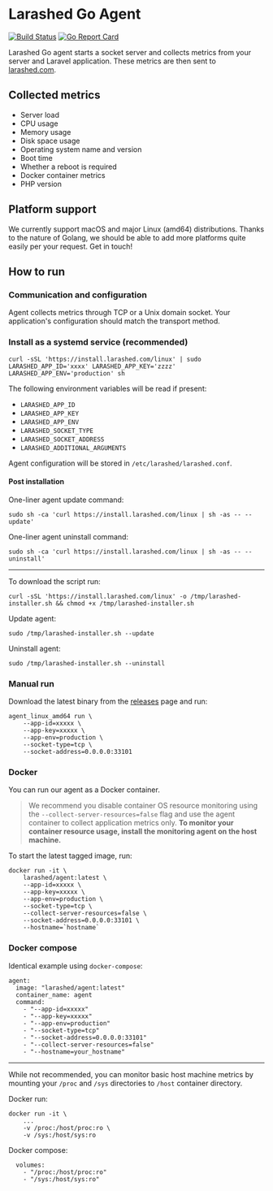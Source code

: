 Larashed Go Agent
==============

[![Build Status](https://travis-ci.com/larashed/agent-go.svg?branch=master)](https://travis-ci.com/larashed/agent-go)
[![Go Report Card](https://goreportcard.com/badge/github.com/larashed/agent-go)](https://goreportcard.com/report/github.com/larashed/agent-go)

Larashed Go agent starts a socket server and collects metrics from your server and Laravel application.
These metrics are then sent to [larashed.com](https://larashed.com/).

## Collected metrics
- Server load 
- CPU usage
- Memory usage
- Disk space usage
- Operating system name and version
- Boot time
- Whether a reboot is required
- Docker container metrics
- PHP version

## Platform support

We currently support macOS and major Linux (amd64) distributions. Thanks to the nature of Golang, we should be able
 to add more platforms quite easily per your request. Get in touch!

## How to run

### Communication and configuration

Agent collects metrics through TCP or a Unix domain socket. Your application's configuration should match the
 transport method.

### Install as a systemd service (recommended)
```
curl -sSL 'https://install.larashed.com/linux' | sudo LARASHED_APP_ID='xxxx' LARASHED_APP_KEY='zzzz' LARASHED_APP_ENV='production' sh
```

The following environment variables will be read if present:
- `LARASHED_APP_ID`
- `LARASHED_APP_KEY`
- `LARASHED_APP_ENV`
- `LARASHED_SOCKET_TYPE`
- `LARASHED_SOCKET_ADDRESS`
- `LARASHED_ADDITIONAL_ARGUMENTS`

Agent configuration will be stored in `/etc/larashed/larashed.conf`.

#### Post installation

One-liner agent update command:
```
sudo sh -ca 'curl https://install.larashed.com/linux | sh -as -- --update'
```

One-liner agent uninstall command:
```
sudo sh -ca 'curl https://install.larashed.com/linux | sh -as -- --uninstall'
```

---

To download the script run:
```
curl -sSL 'https://install.larashed.com/linux' -o /tmp/larashed-installer.sh && chmod +x /tmp/larashed-installer.sh
```

Update agent:
```
sudo /tmp/larashed-installer.sh --update
```

Uninstall agent:
```
sudo /tmp/larashed-installer.sh --uninstall
```

### Manual run
Download the latest binary from the [releases](https://github.com/larashed/agent-go/releases/latest) page and run:
```
agent_linux_amd64 run \
    --app-id=xxxxx \
    --app-key=xxxxx \
    --app-env=production \
    --socket-type=tcp \
    --socket-address=0.0.0.0:33101
```
### Docker

You can run our agent as a Docker container.

> We recommend you disable container OS resource monitoring using the `--collect-server-resources=false` flag and use
> the agent container to collect application metrics only. **To monitor your container resource usage, install the
> monitoring agent on the host machine.**

To start the latest tagged image, run:
```
docker run -it \
    larashed/agent:latest \
    --app-id=xxxxx \
    --app-key=xxxxx \
    --app-env=production \
    --socket-type=tcp \
    --collect-server-resources=false \
    --socket-address=0.0.0.0:33101 \
    --hostname=`hostname`
```

### Docker compose

Identical example using `docker-compose`:

```
agent:
  image: "larashed/agent:latest"
  container_name: agent
  command:
    - "--app-id=xxxxx"
    - "--app-key=xxxxx"
    - "--app-env=production"
    - "--socket-type=tcp"
    - "--socket-address=0.0.0.0:33101"
    - "--collect-server-resources=false"
    - "--hostname=your_hostname"
```

---
While not recommended, you can monitor basic host machine metrics by mounting your 
`/proc` and `/sys` directories to `/host` container directory.

Docker run:
```
docker run -it \
    ...
    -v /proc:/host/proc:ro \
    -v /sys:/host/sys:ro
```

Docker compose:
```
  volumes:
    - "/proc:/host/proc:ro"
    - "/sys:/host/sys:ro"
```